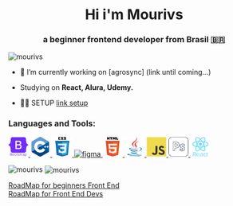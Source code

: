 
  
</div>
<h1 align="center">Hi i'm Mourivs</h1>
<h3 align="center">a beginner frontend developer from Brasil 🇧🇷</h3>

<p align="left"> <img src="https://komarev.com/ghpvc/?username=mourivs&label=Profile%20views&color=0e75b6&style=flat" alt="mourivs" /> </p>

- 🔭 I’m currently working on [agrosync]
   (link until coming...)

- Studying on **React, Alura, Udemy.**

- 👨‍💻 SETUP
  <a href="mourivs.github.io/setup/">link setup</a>
                       



<h3 align="left">Languages and Tools:</h3>
<p align="left"> <a href="https://getbootstrap.com" target="_blank" rel="noreferrer"> <img src="https://raw.githubusercontent.com/devicons/devicon/master/icons/bootstrap/bootstrap-plain-wordmark.svg" alt="bootstrap" width="40" height="40"/> </a> <a href="https://www.w3schools.com/cpp/" target="_blank" rel="noreferrer"> <img src="https://raw.githubusercontent.com/devicons/devicon/master/icons/cplusplus/cplusplus-original.svg" alt="cplusplus" width="40" height="40"/> </a> <a href="https://www.w3schools.com/css/" target="_blank" rel="noreferrer"> <img src="https://raw.githubusercontent.com/devicons/devicon/master/icons/css3/css3-original-wordmark.svg" alt="css3" width="40" height="40"/> </a> <a href="https://www.figma.com/" target="_blank" rel="noreferrer"> <img src="https://www.vectorlogo.zone/logos/figma/figma-icon.svg" alt="figma" width="40" height="40"/> </a> <a href="https://www.w3.org/html/" target="_blank" rel="noreferrer"> <img src="https://raw.githubusercontent.com/devicons/devicon/master/icons/html5/html5-original-wordmark.svg" alt="html5" width="40" height="40"/> </a> <a href="https://www.java.com" target="_blank" rel="noreferrer"> <img src="https://raw.githubusercontent.com/devicons/devicon/master/icons/java/java-original.svg" alt="java" width="40" height="40"/> </a> <a href="https://developer.mozilla.org/en-US/docs/Web/JavaScript" target="_blank" rel="noreferrer"> <img src="https://raw.githubusercontent.com/devicons/devicon/master/icons/javascript/javascript-original.svg" alt="javascript" width="40" height="40"/> </a> <a href="https://www.photoshop.com/en" target="_blank" rel="noreferrer"> <img src="https://raw.githubusercontent.com/devicons/devicon/master/icons/photoshop/photoshop-line.svg" alt="photoshop" width="40" height="40"/> </a> <a href="https://reactjs.org/" target="_blank" rel="noreferrer"> <img src="https://raw.githubusercontent.com/devicons/devicon/master/icons/react/react-original-wordmark.svg" alt="react" width="40" height="40"/> </a> </p>

<p><img align="left" src="https://github-readme-stats.vercel.app/api/top-langs?username=mourivs&show_icons=true&locale=en&layout=compact" alt="mourivs" /></p>

<p>&nbsp;<img align="center" src="https://github-readme-stats.vercel.app/api?username=mourivs&show_icons=true&locale=en" alt="mourivs" /></p>


<div>
  <a href="https://roadmap.sh/frontend?r=frontend-beginner" target="_blank">RoadMap for beginners Front End </a>
</div>
<a href="https://roadmap.sh/frontend?r=frontend-beginner" target="_blank">RoadMap for Front End Devs </a>
